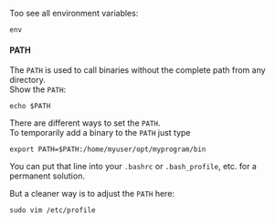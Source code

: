 Too see all environment variables:
```
env
```

#### PATH

The `PATH` is used to call binaries without the complete path from any directory.\
Show the `PATH`:
```
echo $PATH
```


There are different ways to set the `PATH`.\
To temporarily add a binary to the `PATH` just type 
```
export PATH=$PATH:/home/myuser/opt/myprogram/bin
```

You can put that line into your `.bashrc` or `.bash_profile`, etc. for a permanent solution.

But a cleaner way is to adjust the `PATH` here:
```
sudo vim /etc/profile
```

